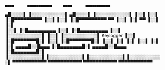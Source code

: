     ▄▄▄▄      ▄▄▄▄▄▄▄▄▄▄▄     ▄▄▄▄      ▄▄▄▄▄▄▄▄▄▄▄ 
  ▄█░░░░▌    ▐░░░░░░░░░░░▌  ▄█░░░░▌    ▐░░░░░░░░░░░▌
 ▐░░▌▐░░▌    ▐░█▀▀▀▀▀▀▀▀▀  ▐░░▌▐░░▌    ▐░█▀▀▀▀▀▀▀▀▀ 
  ▀▀ ▐░░▌    ▐░▌            ▀▀ ▐░░▌    ▐░▌          
     ▐░░▌    ▐░█▄▄▄▄▄▄▄▄▄      ▐░░▌    ▐░█▄▄▄▄▄▄▄▄▄ 
     ▐░░▌    ▐░░░░░░░░░░░▌     ▐░░▌    ▐░░░░░░░░░░░▌     Keylogger
     ▐░░▌    ▐░█▀▀▀▀▀▀▀█░▌     ▐░░▌    ▐░█▀▀▀▀▀▀▀█░▌
     ▐░░▌    ▐░▌       ▐░▌     ▐░░▌    ▐░▌       ▐░▌
 ▄▄▄▄█░░█▄▄▄ ▐░█▄▄▄▄▄▄▄█░▌ ▄▄▄▄█░░█▄▄▄ ▐░█▄▄▄▄▄▄▄█░▌
▐░░░░░░░░░░░▌▐░░░░░░░░░░░▌▐░░░░░░░░░░░▌▐░░░░░░░░░░░▌
 ▀▀▀▀▀▀▀▀▀▀▀  ▀▀▀▀▀▀▀▀▀▀▀  ▀▀▀▀▀▀▀▀▀▀▀  ▀▀▀▀▀▀▀▀▀▀▀ 
